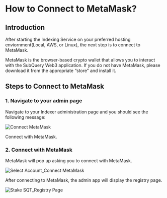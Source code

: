 # How to Connect to MetaMask?

## Introduction

After starting the Indexing Service on your preferred hosting enviornment(Local, AWS, or Linux), the next step is to connect to MetaMask.

MetaMask is the browser-based crypto wallet that allows you to interact with the SubQuery Web3 application. If you do not have MetaMask, please download it from the appropriate “store” and install it.

## Steps to Connect to MetaMask

### 1. Navigate to your admin page

Navigate to your Indexer administration page and you should see the following message:

![Connect MetaMask](/assets/img/connect_metamask.png)

Connect with MetaMask.

### 2. Connect with MetaMask

MetaMask will pop up asking you to connect with MetaMask.

![Select Account_Connect MetaMask](/assets/img/connectmetamask_selectaccount.png)

After connecting to MetaMask, the admin app will display the registry page.

![Stake SQT_Registry Page](/assets/img/stakeSQT_index_project.png)

<!--
## Next Steps:

Once you have connected with MetaMask, you need to fund your account with some DEV and Testnet tokens.

Please visit [How to Request for Testnet Tokens](../metamask/request-token.md) to learn more.
-->